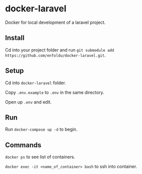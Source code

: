 # docker-laravel
Docker for local development of a laravel project.

## Install

Cd into your project folder and run `git submodule add https://github.com/enfoldu/docker-laravel.git`.

## Setup

Cd into `docker-laravel` folder.

Copy `.env.example` to `.env` in the same directory.

Open up `.env` and edit.

## Run

Run `docker-compose up -d` to begin.

## Commands

`docker ps` to see list of containers.

`docker exec -it <name_of_container> bash` to ssh into container.

